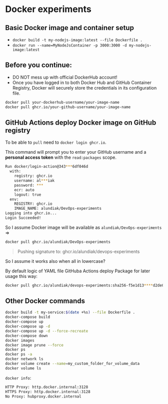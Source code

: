 Docker experiments
===

## Basic Docker image and container setup

- `docker build -t my-nodejs-image:latest --file Dockerfile .`
- `docker run --name=MyNodeJsContainer -p 3000:3000 -d my-nodejs-image:latest`


## Before you continue:

- DO NOT mess up with official DockerHub account!
- Once you have logged in to both Docker Hub and GitHub Container Registry, Docker will securely store the credentials in its configuration file.


```sh
docker pull your-dockerhub-username/your-image-name
docker pull ghcr.io/your-github-username/your-image-name
```


## GitHub Actions deploy Docker image on GitHub registry

To be able to `pull` need to `docker login ghcr.io`.

This command will prompt you to enter your GitHub username and a **personal access token** with the `read:packages` scope.


```sh
Run docker/login-action@343***6df046d
  with:
    registry: ghcr.io
    username: al***iak
    password: ***
    ecr: auto
    logout: true
  env:
    REGISTRY: ghcr.io
    IMAGE_NAME: alundiak/DevOps-experiments
Logging into ghcr.io...
Login Succeeded!
```

So I assume Docker image will be available as `alundiak/DevOps-experiments` => 

```sh
docker pull ghcr.io/alundiak/DevOps-experiments
```

> Pushing signature to: ghcr.io/alundiak/devops-experiments

So I assume it works also when all in lowercase?


By default logic of YAML file GitHuba Actions deploy Package for later usage this way:

```sh
docker pull ghcr.io/alundiak/devops-experiments:sha256-f5e1d13****d2de0b.sig
```



## Other Docker commands

```sh
docker build -t my-service:$(date +%s) --file Dockerfile .
docker-compose build
docker-compose up
docker-compose up -d
docker-compose up -d --force-recreate
docker-compose down
docker images
docker image prune --force
docker ps
docker ps -a
docker network ls
docker volume create --name=my_custom_folder_for_volume_data
docker volume ls
```


`docker info`: 

```sh
HTTP Proxy: http.docker.internal:3128
HTTPS Proxy: http.docker.internal:3128
No Proxy: hubproxy.docker.internal
```

